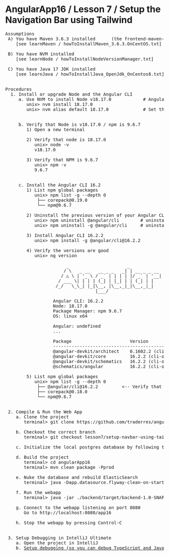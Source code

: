 # AngularApp16 / Lesson 7 / Setup the Navigation Bar using Tailwind

<pre>
Assumptions
 A) You have Maven 3.6.3 installed      (the frontend-maven-plugin requires Maven 3.6.0 or greater)
    [see learnMaven / howToInstallMaven_3.6.3.OnCentOS.txt]

 B) You have NVM installed
    [see learnNode / howToInstallNodeVersionManager.txt]

 C) You have Java 17 JDK installed
    [see learnJava / howToInstallJava_OpenJdk_OnCentos8.txt]


Procedures
  1. Install or upgrade Node and the Angular CLI
     a. Use NVM to install Node v18.17.0            # Angular 16.2 requires node 18.10.0 or later
        unix> nvm install 18.17.0
        unix> nvm alias default 18.17.0             # Set the default version in your shell to this version
    
    
     b. Verify that Node is v18.17.0 / npm is 9.6.7
        1) Open a new terminal
    
        2) Verify that node is 18.17.0
           unix> node -v
           v18.17.0
    
        3) Verify that NPM is 9.6.7
           unix> npm -v
           9.6.7
    
    
     c. Install the Angular CLI 16.2
        1) List npm global packages
           unix> npm list -g --depth 0
            ├── corepack@0.19.0
            └── npm@9.6.7
    
        2) Uninstall the previous version of your Angular CLI
           unix> npm uninstall @angular/cli        # uninstall the local angular CLI
           unix> npm uninstall -g @angular/cli     # uninstall the global angular CLI
    
        3) Install Angular CLI 16.2.2
           unix> npm install -g @angular/cli@16.2.2
    
        4) Verify the versions are good
           unix> ng version
    
                       _                      _                 ____ _     ___
                      / \   _ __   __ _ _   _| | __ _ _ __     / ___| |   |_ _|
                     / △ \ | '_ \ / _` | | | | |/ _` | '__|   | |   | |    | |
                    / ___ \| | | | (_| | |_| | | (_| | |      | |___| |___ | |
                   /_/   \_\_| |_|\__, |\__,_|_|\__,_|_|       \____|_____|___|
                                  |___/
    
                  Angular CLI: 16.2.2
                  Node: 18.17.0
                  Package Manager: npm 9.6.7
                  OS: linux x64
    
                  Angular: undefined
                  ...
    
                  Package                      Version
                  ------------------------------------------------------
                  @angular-devkit/architect    0.1602.2 (cli-only)
                  @angular-devkit/core         16.2.2 (cli-only)
                  @angular-devkit/schematics   16.2.2 (cli-only)
                  @schematics/angular          16.2.2 (cli-only)
    
        5) List npm global packages
           unix> npm list -g --depth 0
            ├── @angular/cli@16.2.2         <-- Verify that you see Angular CLI 16.2.2
            ├── corepack@0.18.0
            └── npm@9.6.7


 2. Compile & Run the Web App
    a. Clone the project
       terminal> git clone https://github.com/traderres/angularApp16.git
 
    b. Checkout the correct branch
       terminal> git checkout lesson7/setup-navbar-using-tailwind

    c. Initialize the local postgres database by following the steps in docs/howToInitializePostgresDatabase.dev.txt
    
    d. Build the project
       terminal> cd angularApp16
       terminal> mvn clean package -Pprod
    
    e. Nuke the database and rebuild ElasticSearch 
       terminal> java -Dapp.datasource.flyway-clean-on-startup=TRUE -jar ./sync-service/target/sync-service-1.0-SNAPSHOT-exec.jar
       
    f. Run the webapp
       terminal> java -jar ./backend/target/backend-1.0-SNAPSHOT-exec.jar 
       
    g. Connect to the webapp listening on port 8080
       Go to http://localhost:8080/app16
    
    h. Stop the webapp by pressing Control-C


 3. Setup Debugging in IntelliJ Ultimate
    a. Open the project in IntelliJ
    b. <a href="https://github.com/traderres/webClass/blob/master/learnAngular/lessons_Angular16/howToDebugExistingWebapp.txt">Setup debugging (so you can debug TypeScript and Java code)</a>


</pre>
